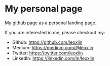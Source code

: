 My personal page
================
My github page as a personal landing page.

If you are interested in me, please checkout my:
- Github: https://github.com/leoxlin
- Medium: https://medium.com/@leoxlin
- Twitter: https://twitter.com/leoxlin
- LinkedIn: https://linkedin.com/in/leoxlin
